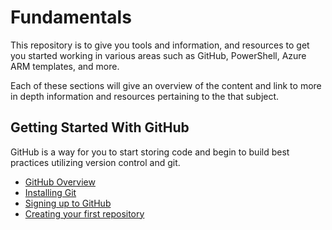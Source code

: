 # Fundamentals

This repository is to give you tools and information, and resources to get you started working in various areas such as GitHub, PowerShell, Azure ARM templates, and more.

Each of these sections will give an overview of the content and link to more in depth information and resources pertaining to the that subject.

## Getting Started With GitHub

GitHub is a way for you to start storing code and begin to build best practices utilizing version control and git.

  - [GitHub Overview](/Github/Overview.md)
  - [Installing Git](/Github/Overview.md#installing-git)
  - [Signing up to GitHub](/Github/Overview.md#Signing-up-to-GitHub)
  - [Creating your first repository](/Github/Overview.md#creating-your-first-repository)
